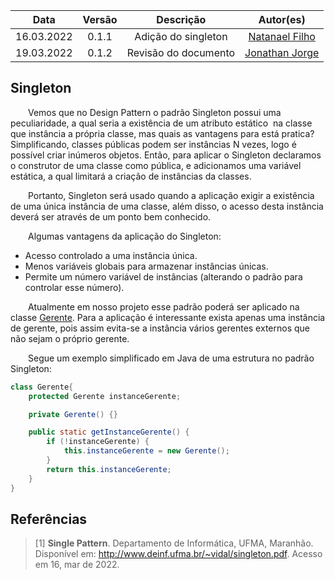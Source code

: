 
|Data | Versão | Descrição | Autor(es)|
| :--: | :--: | :--: | :--: |
| 16.03.2022 | 0.1.1 | Adição do singleton | [Natanael Filho](https://github.com/fernandes-natanael) |
| 19.03.2022 | 0.1.2 | Revisão do documento | [Jonathan Jorge](https://github.com/Jonathan-Oliveira) |

## Singleton

&emsp;&emsp;Vemos que no Design Pattern o padrão Singleton possui uma peculiaridade, a qual seria a existência de um atributo estático  na classe que instância a própria classe, mas quais as vantagens para está pratica? Simplificando, classes públicas podem ser instâncias N vezes, logo é possível criar inúmeros objetos. Então, para aplicar o Singleton declaramos o construtor de uma classe como pública, e adicionamos uma variável estática, a qual limitará a criação de instâncias da classes.

&emsp;&emsp;Portanto, Singleton será usado quando a aplicação exigir a existência de uma única instância de uma classe, além disso, o acesso desta instância deverá ser através de um ponto bem conhecido.

&emsp;&emsp;Algumas vantagens da aplicação do Singleton:

- Acesso controlado a uma instância única.
- Menos variáveis globais para armazenar instâncias únicas.
- Permite um número variável de instâncias (alterando o padrão para controlar esse número).

&emsp;&emsp;Atualmente em nosso projeto esse padrão poderá ser aplicado na classe [Gerente](/DiagramaDeClasses). Para a aplicação é interessante exista apenas uma instância de gerente, pois assim evita-se a instância vários gerentes externos que não sejam o próprio gerente.

&emsp;&emsp;Segue um exemplo simplificado em Java de uma estrutura no padrão Singleton:

```java
class Gerente{
    protected Gerente instanceGerente;

    private Gerente() {}

    public static getInstanceGerente() {
        if (!instanceGerente) {
            this.instanceGerente = new Gerente();
        }
        return this.instanceGerente;
    }
}

```

## Referências

> [1] **Single Pattern**. Departamento de Informática, UFMA, Maranhão. Disponível em: <http://www.deinf.ufma.br/~vidal/singleton.pdf>. Acesso em 16, mar de 2022.